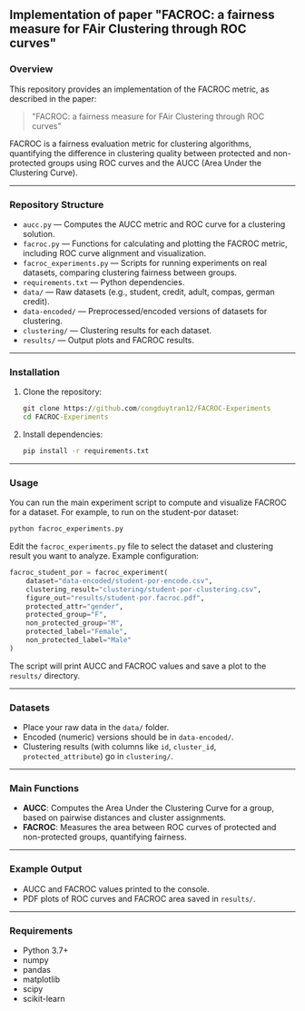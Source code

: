 ## Implementation of paper "FACROC: a fairness measure for FAir Clustering through ROC curves"

### Overview
This repository provides an implementation of the FACROC metric, as described in the paper:

> "FACROC: a fairness measure for FAir Clustering through ROC curves"

FACROC is a fairness evaluation metric for clustering algorithms, quantifying the difference in clustering quality between protected and non-protected groups using ROC curves and the AUCC (Area Under the Clustering Curve).

---

### Repository Structure

- `aucc.py` — Computes the AUCC metric and ROC curve for a clustering solution.
- `facroc.py` — Functions for calculating and plotting the FACROC metric, including ROC curve alignment and visualization.
- `facroc_experiments.py` — Scripts for running experiments on real datasets, comparing clustering fairness between groups.
- `requirements.txt` — Python dependencies.
- `data/` — Raw datasets (e.g., student, credit, adult, compas, german credit).
- `data-encoded/` — Preprocessed/encoded versions of datasets for clustering.
- `clustering/` — Clustering results for each dataset.
- `results/` — Output plots and FACROC results.

---

### Installation

1. Clone the repository:
   ```cmd
   git clone https://github.com/congduytran12/FACROC-Experiments
   cd FACROC-Experiments
   ```
2. Install dependencies:
   ```cmd
   pip install -r requirements.txt
   ```

---

### Usage

You can run the main experiment script to compute and visualize FACROC for a dataset. For example, to run on the student-por dataset:

```cmd
python facroc_experiments.py
```

Edit the `facroc_experiments.py` file to select the dataset and clustering result you want to analyze. Example configuration:

```python
facroc_student_por = facroc_experiment(
    dataset="data-encoded/student-por-encode.csv",
    clustering_result="clustering/student-por-clustering.csv",
    figure_out="results/student-por.facroc.pdf",
    protected_attr="gender",
    protected_group="F",
    non_protected_group="M",
    protected_label="Female",
    non_protected_label="Male"
)
```

The script will print AUCC and FACROC values and save a plot to the `results/` directory.

---

### Datasets

- Place your raw data in the `data/` folder.
- Encoded (numeric) versions should be in `data-encoded/`.
- Clustering results (with columns like `id`, `cluster_id`, `protected_attribute`) go in `clustering/`.

---

### Main Functions

- **AUCC**: Computes the Area Under the Clustering Curve for a group, based on pairwise distances and cluster assignments.
- **FACROC**: Measures the area between ROC curves of protected and non-protected groups, quantifying fairness.

---

### Example Output

- AUCC and FACROC values printed to the console.
- PDF plots of ROC curves and FACROC area saved in `results/`.

---

### Requirements

- Python 3.7+
- numpy
- pandas
- matplotlib
- scipy
- scikit-learn
